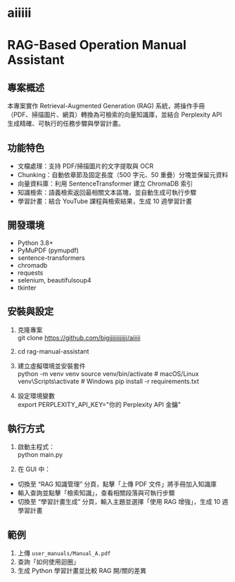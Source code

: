 # aiiiii

# RAG-Based Operation Manual Assistant

## 專案概述
本專案實作 Retrieval-Augmented Generation (RAG) 系統，將操作手冊（PDF、掃描圖片、網頁）轉換為可檢索的向量知識庫，並結合 Perplexity API 生成精確、可執行的任務步驟與學習計畫。

## 功能特色
- 文檔處理：支持 PDF/掃描圖片的文字提取與 OCR  
- Chunking：自動依章節及固定長度（500 字元、50 重疊）分塊並保留元資料  
- 向量資料庫：利用 SentenceTransformer 建立 ChromaDB 索引  
- 知識檢索：語義檢索返回最相關文本區塊，並自動生成可執行步驟  
- 學習計畫：結合 YouTube 課程與檢索結果，生成 10 週學習計畫  

## 開發環境
- Python 3.8+  
- PyMuPDF (pymupdf)  
- sentence-transformers  
- chromadb  
- requests  
- selenium, beautifulsoup4  
- tkinter  

## 安裝與設定
1. 克隆專案  
git clone https://github.com/bigjjjjjjjjjjjj/aiiiii

2. cd rag-manual-assistant

3. 建立虛擬環境並安裝套件  
python -m venv venv
source venv/bin/activate # macOS/Linux
venv\Scripts\activate # Windows
pip install -r requirements.txt

4. 設定環境變數  
export PERPLEXITY_API_KEY="你的 Perplexity API 金鑰"


## 執行方式
1. 啟動主程式：  
python main.py

2. 在 GUI 中：  
- 切換至 “RAG 知識管理” 分頁，點擊「上傳 PDF 文件」將手冊加入知識庫  
- 輸入查詢並點擊「檢索知識」，查看相關段落與可執行步驟  
- 切換至 “學習計畫生成” 分頁，輸入主題並選擇「使用 RAG 增強」，生成 10 週學習計畫  

## 範例
1. 上傳 `user_manuals/Manual_A.pdf`  
2. 查詢「如何使用迴圈」  
3. 生成 Python 學習計畫並比較 RAG 開/關的差異  


